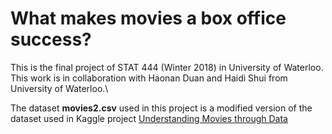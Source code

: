 # What makes movies a box office success?

This is the final project of STAT 444 (Winter 2018) in University of Waterloo. 
This work is in collaboration with Haonan Duan and Haidi Shui from University of Waterloo.\

The dataset **movies2.csv** used in this project is a modified version of the dataset used in Kaggle project [Understanding Movies through Data](https://www.kaggle.com/karrrimba/understanding-movies-through-data/notebook)
